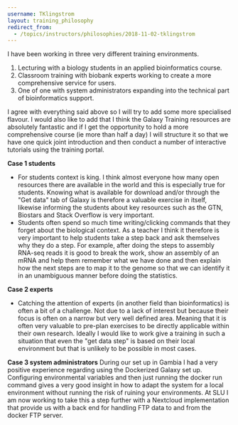 ```yaml
---
username: TKlingstrom
layout: training_philosophy
redirect_from:
  - /topics/instructors/philosophies/2018-11-02-tklingstrom
---
```


I have been working in three very different training environments.

1. Lecturing with a biology students in an applied bioinformatics course.
2. Classroom training with biobank experts working to create a more comprehensive service for users.
3. One of one with system administrators expanding into the technical part of bioinformatics support.

I agree with everything said above so I will try to add some more specialised flavour. I would also like to add that I think the Galaxy Training resources are absolutely fantastic and if I get the opportunity to hold a more comprehensive course (ie more than half a day) I will structure it so that we have one quick joint introduction and then conduct a number of interactive tutorials using the training portal.

**Case 1 students**
- For students context is king. I think almost everyone how many open resources there are available in the world and this is especially true for students. Knowing what is available for download and/or through the "Get data" tab of Galaxy is therefore a valuable exercise in itself, likewise informing the students about key resources such as the GTN, Biostars and Stack Overflow is very important.
- Students often spend so much time writing/clicking commands that they forget about the biological context. As a teacher I think it therefore is very important to help students take a step back and ask themselves why they do a step. For example, after doing the steps to assembly RNA-seq reads it is good to break the work, show an assembly of an mRNA and help them remember what we have done and then explain how the next steps are to map it to the genome so that we can identify it in an unambiguous manner before doing the statistics.

**Case 2 experts**
- Catching the attention of experts (in another field than bioinformatics) is often a bit of a challenge. Not due to a lack of interest but because their focus is often on a narrow but very well defined area. Meaning that it is often very valuable to pre-plan exercises to be directly applicable within their own research. Ideally I would like to work give a training in such a situation that even the "get data step" is based on their local environment but that is unlikely to be possible in most cases.

**Case 3 system administrators**
During our set up in Gambia I had a very positive experience regarding using the Dockerized Galaxy set up. Configuring environmental variables and then just running the docker run command gives a very good insight in how to adapt the system for a local environment without running the risk of ruining your environments. At SLU I am now working to take this a step further with a Nextcloud implementation that provide us with a back end for handling FTP data to and from the docker FTP server.
